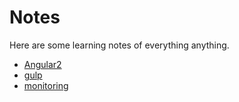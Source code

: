 # Notes
Here are some learning notes of everything anything.
- [Angular2](Angular2.md)
- [gulp](gulp.md)
- [monitoring](monitoring.md)
